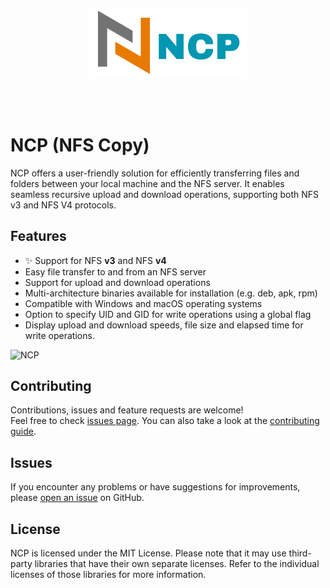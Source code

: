
<h2 align="center">
  <p align="center"><img width=50% src="assets/index_img.png"></p>
    <br>
</h2>

# NCP (NFS Copy)

NCP offers a user-friendly solution for efficiently transferring files and folders between your local machine
and the NFS server. It enables seamless recursive upload and download operations, supporting both NFS v3 and NFS V4 protocols.

## Features
- :sparkles: Support for NFS **v3** and NFS **v4**
- Easy file transfer to and from an NFS server
- Support for upload and download operations
- Multi-architecture binaries available for installation (e.g. deb, apk, rpm)
- Compatible with Windows and macOS operating systems
- Option to specify UID and GID for write operations using a global flag
- Display upload and download speeds, file size and elapsed time for write operations.


<img alt="NCP" src="https://raw.githubusercontent.com/kha7iq/ncp/master/.github/img/ncp.gif" width="800" />

## Contributing

Contributions, issues and feature requests are welcome!<br/>Feel free to check
[issues page](https://github.com/kha7iq/ncp/issues). You can also take a look
at the [contributing guide](https://github.com/kha7iq/ncp/blob/master/CONTRIBUTING.md).

## Issues

If you encounter any problems or have suggestions for improvements, please [open an issue](https://github.com/username/repo/issues) on GitHub.


## License

NCP is licensed under the MIT License. Please note that it may use third-party libraries that have their own separate licenses. Refer to the individual licenses of those libraries for more information.